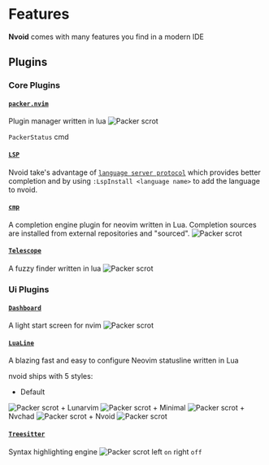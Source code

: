 # Features

**Nvoid** comes with many features you find in a modern IDE

## Plugins

### Core Plugins

#### [`packer.nvim`](https://github.com/wbthomason/packer.nvim)

Plugin manager written in lua
<img :src="$withBase('/assets/packer.png')" alt="Packer scrot">

`PackerStatus` cmd

#### [`LSP`](https://github.com/neovim/nvim-lspconfig)

Nvoid take's advantage of [`language server protocol`](https://microsoft.github.io/language-server-protocol/) which provides better completion and by using `:LspInstall <language name>` to add the language to nvoid.

#### [`cmp`](https://github.com/hrsh7th/nvim-cmp)

A completion engine plugin for neovim written in Lua. Completion sources are installed from external repositories and "sourced".
<img :src="$withBase('/assets/cmp.png')" alt="Packer scrot">

#### [`Telescope`](https://github.com/nvim-telescope/telescope.nvim)

A fuzzy finder written in lua
<img :src="$withBase('/assets/telescope.png')" alt="Packer scrot">

### Ui Plugins

#### [`Dashboard`](https://github.com/glepnir/dashboard-nvim)
A light start screen for nvim
<img :src="$withBase('/assets/dashboard.png')" alt="Packer scrot">


#### [`LuaLine`](https://github.com/nvim-lualine/lualine.nvim)

A blazing fast and easy to configure Neovim statusline written in Lua

nvoid ships with 5 styles:
+ Default
<img :src="$withBase('/assets/statusline_def.png')" alt="Packer scrot">
+ Lunarvim
<img :src="$withBase('/assets/statusline_lunarvim.png')" alt="Packer scrot">
+ Minimal
<img :src="$withBase('/assets/statusline_minimal.png')" alt="Packer scrot">
+ Nvchad
<img :src="$withBase('/assets/statusline_nvchad.png')" alt="Packer scrot">
+ Nvoid
<img :src="$withBase('/assets/statusline_nvoid.png')" alt="Packer scrot">

#### [`Treesitter`](https://github.com/nvim-treesitter/nvim-treesitter)

Syntax highlighting engine
<img :src="$withBase('/assets/treesitter.png')" alt="Packer scrot">
left `on` right `off`
